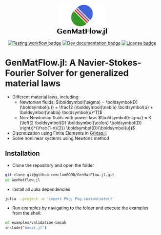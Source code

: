 <p align="center">
  <img height="100" src="media/logo_text.png" alt="Resume application project app icon">
<p>

<div align="center">
  <a href="https://github.com/lamBOOO/GenMatFlow.jl/actions"><img src="https://github.com/lamBOOO/GenMatFlow.jl/actions/workflows/test.yml/badge.svg" alt="Testing workflow badge"/></a>
  <a href="https://lambooo.github.io/GenMatFlow.jl/dev/"><img src="https://img.shields.io/badge/docs-dev-blue.svg" alt="Dev documentation badge"/></a>
  <a href="https://github.com/lamBOOO/GenMatFlow.jl/blob/master/LICENSE"><img src="https://img.shields.io/github/license/lamBOOO/GenMatFlow.jl.svg" alt="License badge"/></a>
</div>

# GenMatFlow.jl: A Navier-Stokes-Fourier Solver for generalized material laws

- Different material laws, including:
  - Newtonian fluids: $\boldsymbol{\sigma} = \boldsymbol{D}(\boldsymbol{u}) = \frac12 (\boldsymbol{\nabla} \boldsymbol{u} + \boldsymbol{\nabla} \boldsymbol{u}^T)$
  - Non-Newtonian fluids with power-law: $\boldsymbol{\sigma} = K {\left(2 \boldsymbol{D} \boldsymbol{\colon}  \boldsymbol{D} \right)}^{\frac{1-n}{2}} \boldsymbol{D}(\boldsymbol{u})$
- Discretization using Finite Elements in [Gridap.jl](https://github.com/gridap/Gridap.jl)
- Solve nonlinear systems using Newtons method


## Installation

- Clone the repository and open the folder
```bash
git clone git@github.com:lamBOOO/GenMatFlow.jl.git
cd GenMatFlow.jl
```

- Install all Julia dependencies
```bash
julia --project -e 'import Pkg; Pkg.instantiate()'
```

- Run examples by navigating to the folder and execute the examples from the shell:
```bash
cd examples/validation-basak
include("basak.jl")
```
